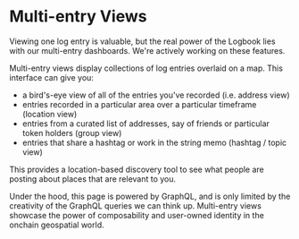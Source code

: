 # Multi-entry Views

Viewing one log entry is valuable, but the real power of the Logbook lies with our multi-entry dashboards. We're actively working on these
features.

Multi-entry views display collections of log entries overlaid on a map. This interface can give you:

- a bird's-eye view of all of the entries you've recorded (i.e. address view)
- entries recorded in a particular area over a particular timeframe (location view)
- entries from a curated list of addresses, say of friends or particular token holders (group view)
- entries that share a hashtag or work in the string memo (hashtag / topic view)

This provides a location-based discovery tool to see what people are posting about places that are relevant to you.

Under the hood, this page is powered by GraphQL, and is only limited by the creativity of the GraphQL queries we can think up. Multi-entry
views showcase the power of composability and user-owned identity in the onchain geospatial world.
